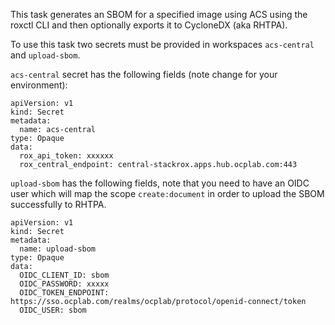 This task generates an SBOM for a specified image using ACS using the roxctl CLI and then optionally
exports it to CycloneDX (aka RHTPA).

To use this task two secrets must be provided in workspaces `acs-central` and `upload-sbom`.

`acs-central` secret has the following fields (note change for your environment):

```
apiVersion: v1
kind: Secret
metadata:
  name: acs-central
type: Opaque
data:
  rox_api_token: xxxxxx
  rox_central_endpoint: central-stackrox.apps.hub.ocplab.com:443
```

`upload-sbom` has the following fields, note that you need to have an OIDC user which
will map the scope `create:document` in order to upload the SBOM successfully to RHTPA.

```
apiVersion: v1
kind: Secret
metadata:
  name: upload-sbom
type: Opaque
data:
  OIDC_CLIENT_ID: sbom
  OIDC_PASSWORD: xxxxx
  OIDC_TOKEN_ENDPOINT: https://sso.ocplab.com/realms/ocplab/protocol/openid-connect/token
  OIDC_USER: sbom
```
